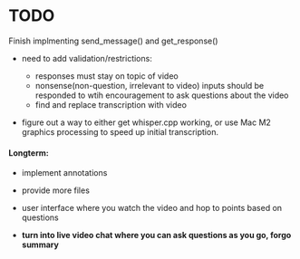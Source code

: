 # TODO

Finish implmenting send_message() and get_response()

- need to add validation/restrictions:
    - responses must stay on topic of video
    - nonsense(non-question, irrelevant to video) inputs should be responded to wtih encouragement to ask questions about the video
    - find and replace transcription with video

- figure out a way to either get whisper.cpp working, or use Mac M2 graphics processing to speed up initial transcription.

#### Longterm:

- implement annotations
- provide more files
- user interface where you watch the video and hop to points based on questions

- **turn into live video chat where you can ask questions as you go, forgo summary**

